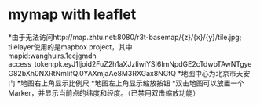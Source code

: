 # mymap with leaflet
*由于无法访问http://map.zhtu.net:8080/r3t-basemap/{z}/{x}/{y}/tile.jpg;  
tilelayer使用的是mapbox project，其中  
mapid:wanghuirs.1ecjgmdn  
access_token:pk.eyJ1Ijoid2FuZ2h1aXJzIiwiYSI6ImNpdGE2cTdwbTAwNTgyeG82bXh0NXRtNmIifQ.0YAXmjaAe8M3RXGax8NGtQ
*地图中心为北京市天安门
*地图右上角显示比例尺
*地图左上角显示缩放按钮
*双击地图可以放置一个Marker，并显示当前点的纬度和经度。（已禁用双击缩放功能）
